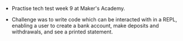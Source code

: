 * Practise tech test week 9 at Maker's Academy.

* Challenge was to write code which can be interacted with in a REPL, enabling a user to create a bank account, make deposits and withdrawals, and see a printed statement.
